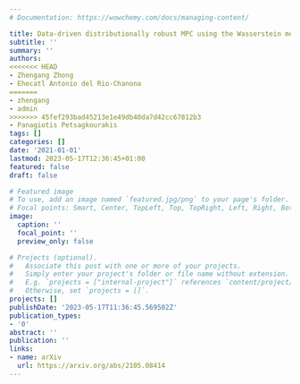 ```yaml
---
# Documentation: https://wowchemy.com/docs/managing-content/

title: Data-driven distributionally robust MPC using the Wasserstein metric
subtitle: ''
summary: ''
authors:
<<<<<<< HEAD
- Zhengang Zhong
- Ehecatl Antonio del Rio-Chanona
=======
- zhengang
- admin
>>>>>>> 45fef293bad45213e1e49db40da7d42cc67812b3
- Panagiotis Petsagkourakis
tags: []
categories: []
date: '2021-01-01'
lastmod: 2023-05-17T12:36:45+01:00
featured: false
draft: false

# Featured image
# To use, add an image named `featured.jpg/png` to your page's folder.
# Focal points: Smart, Center, TopLeft, Top, TopRight, Left, Right, BottomLeft, Bottom, BottomRight.
image:
  caption: ''
  focal_point: ''
  preview_only: false

# Projects (optional).
#   Associate this post with one or more of your projects.
#   Simply enter your project's folder or file name without extension.
#   E.g. `projects = ["internal-project"]` references `content/project/deep-learning/index.md`.
#   Otherwise, set `projects = []`.
projects: []
publishDate: '2023-05-17T11:36:45.569502Z'
publication_types:
- '0'
abstract: ''
publication: ''
links:
- name: arXiv
  url: https://arxiv.org/abs/2105.08414
---
```

